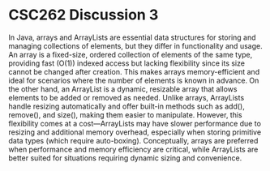 # CSC262 Discussion 3

In Java, arrays and ArrayLists are essential data structures for storing and managing collections of elements, but they differ in functionality and usage. An array is a fixed-size, ordered collection of elements of the same type, providing fast (O(1)) indexed access but lacking flexibility since its size cannot be changed after creation. This makes arrays memory-efficient and ideal for scenarios where the number of elements is known in advance. On the other hand, an ArrayList is a dynamic, resizable array that allows elements to be added or removed as needed. Unlike arrays, ArrayLists handle resizing automatically and offer built-in methods such as add(), remove(), and size(), making them easier to manipulate. However, this flexibility comes at a cost—ArrayLists may have slower performance due to resizing and additional memory overhead, especially when storing primitive data types (which require auto-boxing). Conceptually, arrays are preferred when performance and memory efficiency are critical, while ArrayLists are better suited for situations requiring dynamic sizing and convenience.
